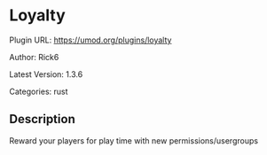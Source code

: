 # Loyalty

Plugin URL: https://umod.org/plugins/loyalty

Author: Rick6

Latest Version: 1.3.6

Categories: rust

## Description

Reward your players for play time with new permissions/usergroups
